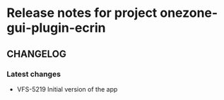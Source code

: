 # Release notes for project onezone-gui-plugin-ecrin


CHANGELOG
---------

### Latest changes

* VFS-5219 Initial version of the app
